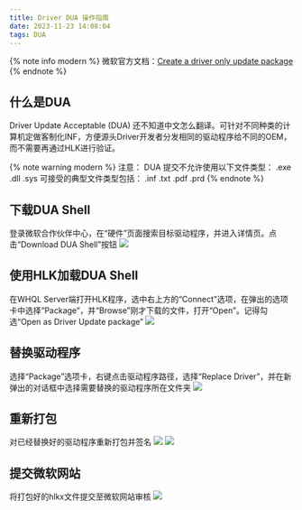 ```yaml
---
title: Driver DUA 操作指南
date: 2023-11-23 14:08:04
tags: DUA
---
```



{% note info modern %}
微软官方文档：[Create a driver only update package](https://learn.microsoft.com/en-us/windows-hardware/test/hlk/user/create-a-driver-only-update-package)
{% endnote %}

## 什么是DUA
Driver Update Acceptable (DUA) 还不知道中文怎么翻译。可针对不同种类的计算机定做客制化INF，方便源头Driver开发者分发相同的驱动程序给不同的OEM，而不需要再通过HLK进行验证。


{% note warning modern %}
注意：
DUA 提交不允许使用以下文件类型：
.exe .dll .sys
可接受的典型文件类型包括：
.inf .txt .pdf .prd
{% endnote %}


## 下载DUA Shell
登录微软合作伙伴中心，在“硬件”页面搜索目标驱动程序，并进入详情页。点击“Download DUA Shell”按钮
![](download-dua.png)
## 使用HLK加载DUA Shell
在WHQL Server端打开HLK程序，选中右上方的“Connect”选项，在弹出的选项卡中选择“Package”，并“Browse”刚才下载的文件，打开“Open”。记得勾选“Open as Driver Update package”
![](dua-1.png)
## 替换驱动程序
选择“Package”选项卡，右键点击驱动程序路径，选择“Replace Driver”，并在新弹出的对话框中选择需要替换的驱动程序所在文件夹
![](dua-2.png)
## 重新打包
对已经替换好的驱动程序重新打包并签名
![](dua-3.png)
![](dua-4.png)
## 提交微软网站
将打包好的hlkx文件提交至微软网站审核
![](upload-dua.png)

